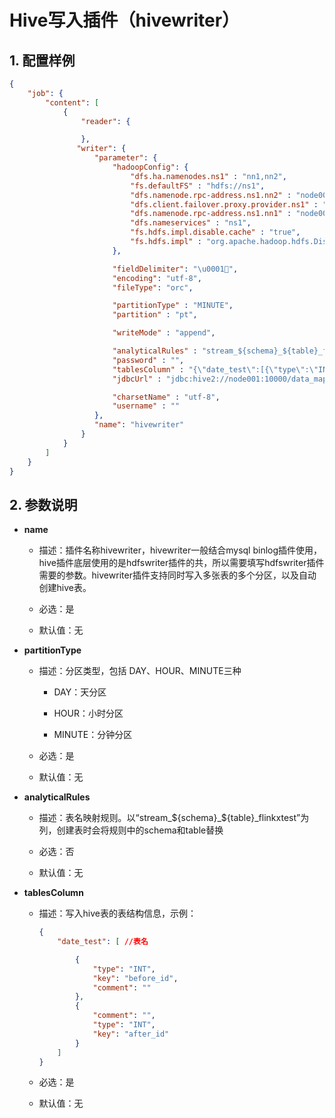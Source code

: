 # Hive写入插件（hivewriter）

## 1. 配置样例

```json
{
    "job": {
        "content": [
            {
                "reader": {

                },
               "writer": {
                   "parameter": {
                       "hadoopConfig": {
                           "dfs.ha.namenodes.ns1" : "nn1,nn2",
                           "fs.defaultFS" : "hdfs://ns1",
                           "dfs.namenode.rpc-address.ns1.nn2" : "node002:9000",
                           "dfs.client.failover.proxy.provider.ns1" : "org.apache.hadoop.hdfs.server.namenode.ha.ConfiguredFailoverProxyProvider",
                           "dfs.namenode.rpc-address.ns1.nn1" : "node001:9000",
                           "dfs.nameservices" : "ns1",
                           "fs.hdfs.impl.disable.cache" : "true",
                           "fs.hdfs.impl" : "org.apache.hadoop.hdfs.DistributedFileSystem"
                       },

                       "fieldDelimiter": "\u0001",
                       "encoding": "utf-8",
                       "fileType": "orc",

                       "partitionType" : "MINUTE",
                       "partition" : "pt",

                       "writeMode" : "append",

                       "analyticalRules" : "stream_${schema}_${table}_flinkxtest",
                       "password" : "",
                       "tablesColumn" : "{\"date_test\":[{\"type\":\"INT\",\"key\":\"before_id\",\"comment\":\"\"},{\"comment\":\"\",\"type\":\"INT\",\"key\":\"after_id\"},{\"type\":\"DATETIME\",\"key\":\"before_datetime1\",\"comment\":\"\"},{\"comment\":\"\",\"type\":\"DATETIME\",\"key\":\"after_datetime1\"},{\"type\":\"TIMESTAMP\",\"key\":\"before_timestamp\",\"comment\":\"\"},{\"comment\":\"\",\"type\":\"TIMESTAMP\",\"key\":\"after_timestamp\"},{\"comment\":\"\",\"type\":\"varchar\",\"key\":\"type\"},{\"comment\":\"\",\"type\":\"varchar\",\"key\":\"schema\"},{\"comment\":\"\",\"type\":\"varchar\",\"key\":\"table\"},{\"comment\":\"\",\"type\":\"bigint\",\"key\":\"ts\"}]}",
                       "jdbcUrl" : "jdbc:hive2://node001:10000/data_map",

                       "charsetName" : "utf-8",
                       "username" : ""
                   },
                   "name": "hivewriter"
                }
            }
        ]
    }
}
```

## 2. 参数说明

* **name**
  
  * 描述：插件名称hivewriter，hivewriter一般结合mysql binlog插件使用，hive插件底层使用的是hdfswriter插件的共，所以需要填写hdfswriter插件需要的参数。hivewriter插件支持同时写入多张表的多个分区，以及自动创建hive表。
  
  * 必选：是
  
  * 默认值：无

* **partitionType**
  
  * 描述：分区类型，包括 DAY、HOUR、MINUTE三种
    
    * DAY：天分区
    
    * HOUR：小时分区
    
    * MINUTE：分钟分区
  
  * 必选：是
  
  * 默认值：无

* **analyticalRules**
  
  * 描述：表名映射规则。以“stream_\${schema}_\${table}_flinkxtest”为列，创建表时会将规则中的schema和table替换
  
  * 必选：否
  
  * 默认值：无

* **tablesColumn**
  
  * 描述：写入hive表的表结构信息，示例：
    
    ```json
    {
        "date_test": [ //表名
    
            {
                "type": "INT",
                "key": "before_id",
                "comment": ""
            },
            {
                "comment": "",
                "type": "INT",
                "key": "after_id"
            }
        ]
    }
    ```
  
  * 必选：是
  
  * 默认值：无
